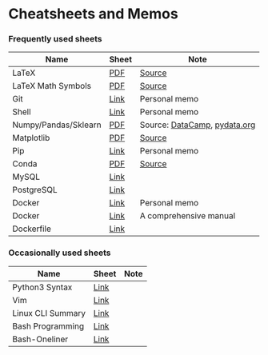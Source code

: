 # Cheatsheets and Memos

### Frequently used sheets

| Name | Sheet | Note |
|---|---|---|
| LaTeX | [PDF](./assets/pdf/latexsheet-a4.pdf) | [Source](https://wch.github.io/latexsheet/) |
| LaTeX Math Symbols | [PDF](./assets/pdf/latex-symbols.pdf) | [Source](https://www.cmor-faculty.rice.edu/~heinken/latex/symbols.pdf) |
| Git | [Link](./assets/md/git.md) | Personal memo |
| Shell | [Link](./assets/md/shell.md) | Personal memo |
| Numpy/Pandas/Sklearn | [PDF](./assets/pdf/np_pd_sklearn-cheatsheets.pdf) | Source: [DataCamp](https://www.datacamp.com/cheat-sheet), [pydata.org](https://pandas.pydata.org/Pandas_Cheat_Sheet.pdf) |
| Matplotlib | [PDF](./assets/pdf/matplotlib-cheatsheets.pdf) | [Source](https://github.com/matplotlib/cheatsheets/) |
| Pip | [Link](./assets/md/pip.md) | Personal memo |
| Conda | [PDF](./assets/pdf/conda-cheatsheet.pdf) | [Source](https://docs.conda.io/projects/conda/en/latest/user-guide/cheatsheet.html) |
| MySQL | [Link](https://devhints.io/mysql) |  |
| PostgreSQL | [Link](https://tomcam.github.io/postgres/) |  |
| Docker | [Link](./assets/md/docker.md) | Personal memo |
| Docker | [Link](https://github.com/wsargent/docker-cheat-sheet) | A comprehensive manual |
| Dockerfile | [Link](https://kapeli.com/cheat_sheets/Dockerfile.docset/Contents/Resources/Documents/index) |  |


### Occasionally used sheets

| Name | Sheet | Note |
| ----------- | ----------- | ----------- |
| Python3 Syntax | [Link](https://gto76.github.io/python-cheatsheet/) |  |
| Vim | [Link](https://vim.rtorr.com/) |  |
| Linux CLI Summary | [Link](http://tldp.org/LDP/GNU-Linux-Tools-Summary/html/index.html) |  |
| Bash Programming | [Link](http://tldp.org/HOWTO/Bash-Prog-Intro-HOWTO.html) |  |
| Bash-Oneliner | [Link](https://github.com/onceupon/Bash-Oneliner) |  |

